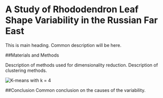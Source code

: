 # A Study of Rhododendron Leaf Shape Variability in the Russian Far East

This is main heading. Common description will be here.


##Materials and Methods


Description of methods used for dimensionality reduction.
Description of clustering methods.

![K-means with k = 4](/imgs/kmeans4.png)


  

##Conclusion 
Common conclusion on the causes of the variability.
